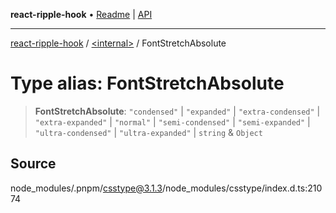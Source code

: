 **react-ripple-hook** • [Readme](../../README.md) \| [API](../../globals.md)

***

[react-ripple-hook](../../README.md) / [\<internal\>](../README.md) / FontStretchAbsolute

# Type alias: FontStretchAbsolute

> **FontStretchAbsolute**: `"condensed"` \| `"expanded"` \| `"extra-condensed"` \| `"extra-expanded"` \| `"normal"` \| `"semi-condensed"` \| `"semi-expanded"` \| `"ultra-condensed"` \| `"ultra-expanded"` \| `string` & `Object`

## Source

node\_modules/.pnpm/csstype@3.1.3/node\_modules/csstype/index.d.ts:21074
